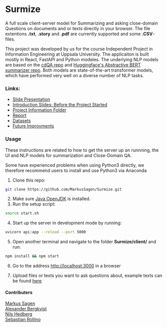 # Surmize
A full scale client-server model for Summarizing and asking close-domain Questions on documents and or texts directly in your browser. The file extentions **.txt**, **.story** and **.pdf** are currently supported and some **.CSV**-files.    
   
This project was developed by us for the course Independent Project in Information Engineering at Uppsala University. The applicaiton is built mostly in React, FastAPI and Python modeles. The underlying NLP models are based on the [cdQA repo](https://github.com/cdqa-suite/cdQA) and [Huggingface's Abstractive BERT summarizer repo](https://github.com/huggingface/transformers/tree/master/examples/summarization/bertabs). Both models are state-of-the-art transformer models, which have performed very well on a diverse number of NLP tasks.

### Links:
- [Slide Presentation](#TODO)
- [Introduction Slides: Before the Project Started](https://www.notion.so/PowerPoint-f21825f57a6446c28963273e816bd053)  
- [Project Information Folder](https://www.notion.so/Summarize-App-c834b35bb7d748c4a57662652b9ce326)
- [Report](#TODO)
- [Datasets](#TODO)
- [Future Improvments](#TODO)
  
  
### Usage 
These instructions are related to how to get the server up an runnning, the UI and NLP models for summarization and Close-Domain QA.    
   
Some have experienced problems when using Python3 directly, we therefore recommend users to install and use Python3 via Anaconda

1. Clone this repo:
```bash
git clone https://github.com/MarkusSagen/Surmize.git
```
2. Make sure [Java OpenJDK](https://openjdk.java.net/install/) is installed.
3. Run the setup script:
```bash
source start.sh
```
4. Start up the server in development mode by running:
```bash
uvicorn api:app --reload --port 5000
```
5. Open another terminal and navigate to the folder **Surmize/client/** and run:
```bash
npm install && npm start
```
6. Go to the address [http://localhost:3000](http://localhost:3000) in a browser


7. Upload files or texts you want to ask questions about, example texts can be found [here](https://drive.google.com/open?id=1CF-4AzG5CPdos4coXfRRx7iz-GR-duoK)



#### Contributers  
[Markus Sagen](https://github.com/MarkusSagen)  
[Alexander Bergkvist](https://github.com/AlexanderBergkvist)  
[Nils Hedberg](https://github.com/nilshugo)  
[Sebastian Rollino](https://github.com/sebbersk)  
